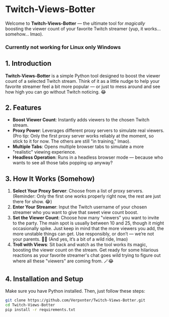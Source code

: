 # Twitch-Views-Botter

Welcome to **Twitch-Views-Botter** — the ultimate tool for *magically* boosting the viewer count of your favorite Twitch streamer (yup, it works... somehow... lmao).
### Currently not working for Linux only Windows

## 1. Introduction

**Twitch-Views-Botter** is a simple Python tool designed to boost the viewer count of a selected Twitch stream. Think of it as a little nudge to help your favorite streamer feel a bit more popular — or just to mess around and see how high you can go without Twitch noticing. 😂

## 2. Features

- **Boost Viewer Count**: Instantly adds viewers to the chosen Twitch stream.  
- **Proxy Power**: Leverages different proxy servers to simulate real viewers. (Pro tip: Only the first proxy server works reliably at the moment, so stick to it for now. The others are still "in training," lmao).
- **Multiple Tabs**: Opens multiple browser tabs to simulate a more "realistic" viewing experience.
- **Headless Operation**: Runs in a headless browser mode — because who wants to see all those tabs popping up anyway?

## 3. How It Works (Somehow)

1. **Select Your Proxy Server**: Choose from a list of proxy servers. (Reminder: Only the first one works properly right now, the rest are just there for show. 😂)
2. **Enter Your Streamer**: Input the Twitch username of your chosen streamer who you want to give that sweet view count boost.
3. **Set the Viewer Count**: Choose how many "viewers" you want to invite to the party. The main spot is usually between 10 and 25, though it might occasionally spike. Just keep in mind that the more viewers you add, the more unstable things can get. Use responsibly, or don’t — we’re not your parents. 🤷‍♂️ (And yes, it’s a bit of a wild ride, lmao)
4. **Troll with Views**: Sit back and watch as the tool works its magic, boosting the viewer count on the stream. Get ready for some hilarious reactions as your favorite streamer's chat goes wild trying to figure out where all these "viewers" are coming from. 🪄😂

## 4. Installation and Setup

Make sure you have Python installed. Then, just follow these steps:

```bash
git clone https://github.com/Verpxnter/Twitch-Views-Botter.git
cd Twitch-Views-Botter
pip install -r requirements.txt
